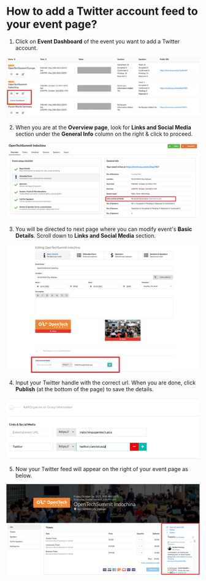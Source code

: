 # How to add a Twitter account feed to your event page?

1. Click on **Event Dashboard** of the event you want to add a Twitter account. 

![Adding Twitter](/images/How-to-add-a-Twitter-account-feed-to-your-event-page-1.png)

2. When you are at the **Overview page**, look for **Links and Social Media** section under the **General Info** column on the right & click to proceed. 

![Adding Twitter](/images/How-to-add-a-Twitter-account-feed-to-your-event-page-2.png)

3. You will be directed to next page where you can modify event's **Basic Details**. Scroll down to **Links and Social Media** section.

![Adding Twitter](/images/How-to-add-a-Twitter-account-feed-to-your-event-page-3.png)

4. Input your Twitter handle with the correct url. When you are done, click **Publish** (at the bottom of the page) to save the details.

![Adding Twitterr](/images/How-to-add-a-Twitter-account-feed-to-your-event-page-4.png)

5. Now your Twitter feed will appear on the right of your event page as below.

![Adding Twitter](/images/How-to-add-a-Twitter-account-feed-to-your-event-page-5.png)
